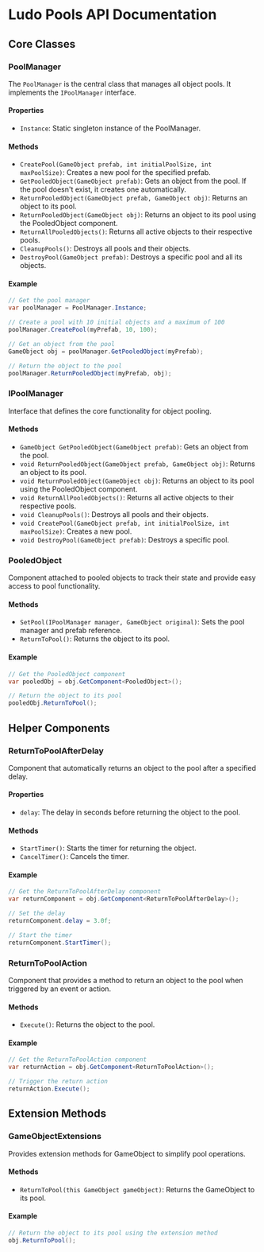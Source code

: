 # Ludo Pools API Documentation

## Core Classes

### PoolManager

The `PoolManager` is the central class that manages all object pools. It implements the `IPoolManager` interface.

#### Properties

- `Instance`: Static singleton instance of the PoolManager.

#### Methods

- `CreatePool(GameObject prefab, int initialPoolSize, int maxPoolSize)`: Creates a new pool for the specified prefab.
- `GetPooledObject(GameObject prefab)`: Gets an object from the pool. If the pool doesn't exist, it creates one automatically.
- `ReturnPooledObject(GameObject prefab, GameObject obj)`: Returns an object to its pool.
- `ReturnPooledObject(GameObject obj)`: Returns an object to its pool using the PooledObject component.
- `ReturnAllPooledObjects()`: Returns all active objects to their respective pools.
- `CleanupPools()`: Destroys all pools and their objects.
- `DestroyPool(GameObject prefab)`: Destroys a specific pool and all its objects.

#### Example

```csharp
// Get the pool manager
var poolManager = PoolManager.Instance;

// Create a pool with 10 initial objects and a maximum of 100
poolManager.CreatePool(myPrefab, 10, 100);

// Get an object from the pool
GameObject obj = poolManager.GetPooledObject(myPrefab);

// Return the object to the pool
poolManager.ReturnPooledObject(myPrefab, obj);
```

### IPoolManager

Interface that defines the core functionality for object pooling.

#### Methods

- `GameObject GetPooledObject(GameObject prefab)`: Gets an object from the pool.
- `void ReturnPooledObject(GameObject prefab, GameObject obj)`: Returns an object to its pool.
- `void ReturnPooledObject(GameObject obj)`: Returns an object to its pool using the PooledObject component.
- `void ReturnAllPooledObjects()`: Returns all active objects to their respective pools.
- `void CleanupPools()`: Destroys all pools and their objects.
- `void CreatePool(GameObject prefab, int initialPoolSize, int maxPoolSize)`: Creates a new pool.
- `void DestroyPool(GameObject prefab)`: Destroys a specific pool.

### PooledObject

Component attached to pooled objects to track their state and provide easy access to pool functionality.

#### Methods

- `SetPool(IPoolManager manager, GameObject original)`: Sets the pool manager and prefab reference.
- `ReturnToPool()`: Returns the object to its pool.

#### Example

```csharp
// Get the PooledObject component
var pooledObj = obj.GetComponent<PooledObject>();

// Return the object to its pool
pooledObj.ReturnToPool();
```

## Helper Components

### ReturnToPoolAfterDelay

Component that automatically returns an object to the pool after a specified delay.

#### Properties

- `delay`: The delay in seconds before returning the object to the pool.

#### Methods

- `StartTimer()`: Starts the timer for returning the object.
- `CancelTimer()`: Cancels the timer.

#### Example

```csharp
// Get the ReturnToPoolAfterDelay component
var returnComponent = obj.GetComponent<ReturnToPoolAfterDelay>();

// Set the delay
returnComponent.delay = 3.0f;

// Start the timer
returnComponent.StartTimer();
```

### ReturnToPoolAction

Component that provides a method to return an object to the pool when triggered by an event or action.

#### Methods

- `Execute()`: Returns the object to the pool.

#### Example

```csharp
// Get the ReturnToPoolAction component
var returnAction = obj.GetComponent<ReturnToPoolAction>();

// Trigger the return action
returnAction.Execute();
```

## Extension Methods

### GameObjectExtensions

Provides extension methods for GameObject to simplify pool operations.

#### Methods

- `ReturnToPool(this GameObject gameObject)`: Returns the GameObject to its pool.

#### Example

```csharp
// Return the object to its pool using the extension method
obj.ReturnToPool();
```
